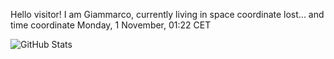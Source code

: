 Hello visitor! I am Giammarco, currently living in space coordinate lost... and time coordinate Monday, 1 November, 01:22 CET

![GitHub Stats](https://github-readme-stats.vercel.app/api?username=grcasanova)
